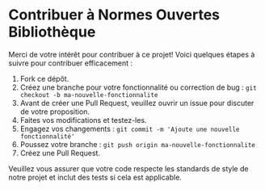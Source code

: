 # Contribuer à Normes Ouvertes Bibliothèque

Merci de votre intérêt pour contribuer à ce projet! Voici quelques étapes à suivre pour contribuer efficacement :

1. Fork ce dépôt.
2. Créez une branche pour votre fonctionnalité ou correction de bug : `git checkout -b ma-nouvelle-fonctionnalite`
3. Avant de créer une Pull Request, veuillez ouvrir un issue pour discuter de votre proposition.
4. Faites vos modifications et testez-les.
5. Engagez vos changements : `git commit -m 'Ajoute une nouvelle fonctionnalité'`
6. Poussez votre branche : `git push origin ma-nouvelle-fonctionnalite`
7. Créez une Pull Request.

Veuillez vous assurer que votre code respecte les standards de style de notre projet et inclut des tests si cela est applicable.